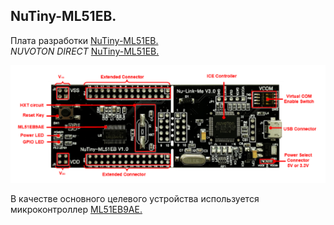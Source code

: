 ## NuTiny-ML51EB.  

Плата разработки [NuTiny-ML51EB.](https://www.nuvoton.com/board/nutiny-ml51eb/)   
*NUVOTON DIRECT* [NuTiny-ML51EB.](https://direct.nuvoton.com/en/nutiny-ml51eb9ae)   

![alt-текст](https://github.com/ScuratovaAnna/NuMicro_8051-/blob/master/photo/001.jpg "NuTiny-ML51EB.")  

В качестве основного целевого устройства используется микроконтроллер [ML51EB9AE.](https://www.nuvoton.com/products/microcontrollers/8bit-8051-mcus/low-power-ml51-series/ml51eb9ae/)    






 





